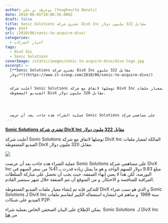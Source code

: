 ```yaml
---
author: يوغرطة بن علي (Youghourta Benali)
date: 2010-06-05T18:06:56.000Z
draft: false
title: Sonic Solutions تشتري شركة DivX Inc مقابل 322 مليون دولار
type: post
url: /2010/06/sonic-to-acquire-divx/
categories:
  - أخبار الشركات
tags:
  - DivX Inc
  - Sonic Solutions
coverImage: /static/images/sonic-to-acquire-divx/divx-logo.jpg
excerpt: >-
  [**Sonic Solutions تشتري شركة DivX Inc مقابل 322 مليون
  دولار**](https://www.it-scoop.com/2010/06/sonic-to-acquire-divx/)


  أعلنت شركة Sonic Solutions توصلها لاتفاق مع شركة DivX Inc المالكة لمعيار ملفات
  الفيديو المضغوطة DivX مقابل 320 مليون دولار.




  عملية الشراء هذه جاءت بعد أن عرضت Sonic Solutions على مساهمي شركة
---
```

[**Sonic Solutions تشتري شركة DivX Inc مقابل 322 مليون دولار**](https://www.it-scoop.com/2010/06/sonic-to-acquire-divx/)

أعلنت شركة Sonic Solutions توصلها لاتفاق مع شركة DivX Inc المالكة لمعيار ملفات الفيديو المضغوطة DivX مقابل 320 مليون دولار.

![](/static/images/sonic-to-acquire-divx/divx-logo.jpg)

عملية الشراء هذه جاءت بعد أن عرضت Sonic Solutions على مساهمي شركة DivX Inc مبلغ 9.83 دولار للسهم الواحد و هو ما يمثل زيادة قدرت بـ 41% من سعر السهم في البورصة، لكن هذا لا يعني إنهاء الصفقة، حيث يجب أن تحصل على مباركة السلطات المراقبة للمنافسة و الاحتكار. و من المتوقع أن تتم الصفقة خلال شهر سبتمبر القادم.

للتذكير فإنه تم إنشاء معيار ملفات الفيديو المضغوطة DivX و الذي هو سبب شراء Sonic Solutions لـ DivX Inc سنة 1999  و ساهم في انتشاره استعماله الكبير لتقاسم ملفات الفيديو على شبكات P2P.

يمكن الإطلاع على البيان الصحفي الخاص بعملية شراء  Sonic Solutions  لـ DivX Inc من [هنا](http://www.sonic.com/about/press/news/2010/06/sonic-acquire-divx.aspx)
